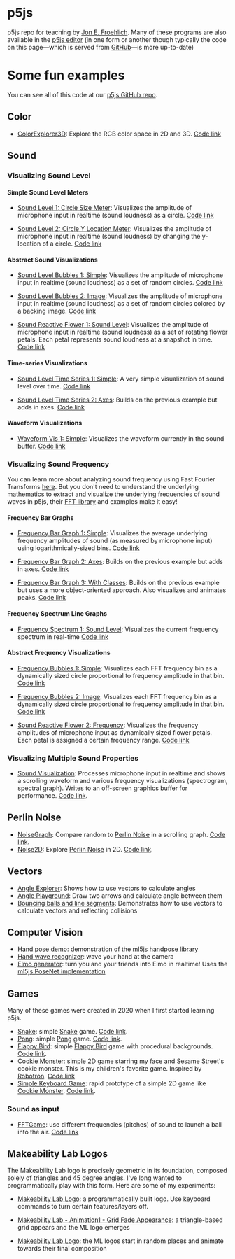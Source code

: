 # p5js
p5js repo for teaching by [Jon E. Froehlich](https://jonfroehlich.github.io/). Many of these programs are also available in the [p5js editor](https://editor.p5js.org/jonfroehlich/sketches) (in one form or another though typically the code on this page—which is served from [GitHub](https://github.com/makeabilitylab/p5js)—is more up-to-date)

# Some fun examples
You can see all of this code at our [p5js GitHub repo](https://github.com/makeabilitylab/p5js).

## Color

* [ColorExplorer3D](https://makeabilitylab.github.io/p5js/Color/ColorExplorer3D/): Explore the RGB color space in 2D and 3D. [Code link](https://github.com/makeabilitylab/p5js/tree/master/Color/ColorExplorer3D)

## Sound

### Visualizing Sound Level

#### Simple Sound Level Meters

* [Sound Level 1: Circle Size Meter](https://makeabilitylab.github.io/p5js/Sound/SoundLevel1-CircleSizeMeter): Visualizes the amplitude of microphone input in realtime (sound loudness) as a circle. [Code link](https://github.com/makeabilitylab/p5js/tree/master/Sound/SoundLevel1-CircleSizeMeter)

* [Sound Level 2: Circle Y Location Meter](https://makeabilitylab.github.io/p5js/Sound/SoundLevel2-CircleYLocationMeter): Visualizes the amplitude of microphone input in realtime (sound loudness) by changing the y-location of a circle. [Code link](https://github.com/makeabilitylab/p5js/tree/master/Sound/SoundLevel2-CircleYLocationMeter)

#### Abstract Sound Visualizations

* [Sound Level Bubbles 1: Simple](https://makeabilitylab.github.io/p5js/Sound/SoundLevelBubbles1-Simple): Visualizes the amplitude of microphone input in realtime (sound loudness) as a set of random circles. [Code link](https://github.com/makeabilitylab/p5js/tree/master/Sound/SoundLevelBubbles1-Simple)

* [Sound Level Bubbles 2: Image](https://makeabilitylab.github.io/p5js/Sound/SoundLevelBubbles2-Image): Visualizes the amplitude of microphone input in realtime (sound loudness) as a set of random circles colored by a backing image. [Code link](https://github.com/makeabilitylab/p5js/tree/master/Sound/SoundLevelBubbles2-Image)

* [Sound Reactive Flower 1: Sound Level](https://makeabilitylab.github.io/p5js/Sound/SoundReactiveFlower1-SoundLevel): Visualizes the amplitude of microphone input in realtime (sound loudness) as a set of rotating flower petals. Each petal represents sound loudness at a snapshot in time. [Code link](https://github.com/makeabilitylab/p5js/tree/master/Sound/SoundReactiveFlower1-SoundLevel)

#### Time-series Visualizations

* [Sound Level Time Series 1: Simple](https://makeabilitylab.github.io/p5js/Sound/SoundLevelTimesSeries1-Simple): A very simple visualization of sound level over time. [Code link](https://github.com/makeabilitylab/p5js/tree/master/Sound/SoundLevelTimesSeries1-Simple)

* [Sound Level Time Series 2: Axes](https://makeabilitylab.github.io/p5js/Sound/SoundLevelTimesSeries2-Axes): Builds on the previous example but adds in axes. [Code link](https://github.com/makeabilitylab/p5js/tree/master/Sound/SoundLevelTimesSeries2-Axes)

#### Waveform Visualizations

* [Waveform Vis 1: Simple](https://makeabilitylab.github.io/p5js/Sound/WaveformVis1-Simple): Visualizes the waveform currently in the sound buffer. [Code link](https://github.com/makeabilitylab/p5js/tree/master/Sound/WaveformVis1-Simple)

### Visualizing Sound Frequency

You can learn more about analyzing sound frequency using Fast Fourier Transforms [here](https://makeabilitylab.github.io/physcomp/signals/frequency-analysis.html). But you don't need to understand the underlying mathematics to extract and visualize the underlying frequencies of sound waves in p5js, their [FFT library](https://p5js.org/reference/#/p5.FFT) and examples make it easy!

#### Frequency Bar Graphs

* [Frequency Bar Graph 1: Simple](https://makeabilitylab.github.io/p5js/Sound/FrequencyBarGraph1-Simple): Visualizes the average underlying frequency amplitudes of sound (as measured by microphone input) using logarithmically-sized bins. [Code link](https://github.com/makeabilitylab/p5js/tree/master/Sound/FrequencyBarGraph1-Simple)

* [Frequency Bar Graph 2: Axes](https://makeabilitylab.github.io/p5js/Sound/FrequencyBarGraph2-Axes): Builds on the previous example but adds in axes. [Code link](https://github.com/makeabilitylab/p5js/tree/master/Sound/FrequencyBarGraph2-Axes)

* [Frequency Bar Graph 3: With Classes](https://makeabilitylab.github.io/p5js/Sound/FrequencyBarGraph3-WithClasses): Builds on the previous example but uses a more object-oriented approach. Also visualizes and animates peaks. [Code link](https://github.com/makeabilitylab/p5js/tree/master/Sound/FrequencyBarGraph3-WithClasses)

#### Frequency Spectrum Line Graphs

* [Frequency Spectrum 1: Sound Level](https://makeabilitylab.github.io/p5js/Sound/FrequencySpectrum1-SoundLevel): Visualizes the current frequency spectrum in real-time [Code link](https://github.com/makeabilitylab/p5js/tree/master/Sound/FrequencySpectrum1-SoundLevel)

#### Abstract Frequency Visualizations

* [Frequency Bubbles 1: Simple](https://makeabilitylab.github.io/p5js/Sound/FrequencyBubbles1-Simple): Visualizes each FFT frequency bin as a dynamically sized circle proportional to frequency amplitude in that bin. [Code link](https://github.com/makeabilitylab/p5js/tree/master/Sound/FrequencyBubbles1-Simple)

* [Frequency Bubbles 2: Image](https://makeabilitylab.github.io/p5js/Sound/FrequencyBubbles2-Image): Visualizes each FFT frequency bin as a dynamically sized circle proportional to frequency amplitude in that bin. [Code link](https://github.com/makeabilitylab/p5js/tree/master/Sound/FrequencyBubbles2-Image)

* [Sound Reactive Flower 2: Frequency](https://makeabilitylab.github.io/p5js/Sound/SoundReactiveFlower2-Frequency): Visualizes the frequency amplitudes of microphone input as dynamically sized flower petals. Each petal is assigned a certain frequency range. [Code link](https://github.com/makeabilitylab/p5js/tree/master/Sound/SoundReactiveFlower2-Frequency)

### Visualizing Multiple Sound Properties

* [Sound Visualization](https://makeabilitylab.github.io/p5js/Sound/SoundVis4-ImprovedPerformance/): Processes microphone input in realtime and shows a scrolling waveform and various frequency visualizations (spectrogram, spectral graph). Writes to an off-screen graphics buffer for performance. [Code link](https://github.com/makeabilitylab/p5js/tree/master/Sound/SoundVis4-ImprovedPerformance).

## Perlin Noise

* [NoiseGraph](https://makeabilitylab.github.io/p5js/PerlinNoise/NoiseGraph): Compare random to [Perlin Noise](https://en.wikipedia.org/wiki/Perlin_noise) in a scrolling graph. [Code link](https://github.com/makeabilitylab/p5js/tree/master/PerlinNoise/Noise2D).
* [Noise2D](https://makeabilitylab.github.io/p5js/PerlinNoise/Noise2D/): Explore [Perlin Noise](https://en.wikipedia.org/wiki/Perlin_noise) in 2D. [Code link](https://github.com/makeabilitylab/p5js/tree/master/PerlinNoise/NoiseGraph).

## Vectors

* [Angle Explorer](https://makeabilitylab.github.io/p5js/Vectors/AngleExplorer/): Shows how to use vectors to calculate angles
* [Angle Playground](https://makeabilitylab.github.io/p5js/Vectors/AnglePlayground/): Draw two arrows and calculate angle between them
* [Bouncing balls and line segments](https://makeabilitylab.github.io/p5js/Vectors/BouncingBallsAndLineSegmentsImproved/): Demonstrates how to use vectors to calculate vectors and reflecting collisions

## Computer Vision

* [Hand pose demo](https://makeabilitylab.github.io/p5js/ml5js/HandPose/HandPoseDemo/): demonstration of the [ml5js](https://ml5js.org/) [handpose library](https://learn.ml5js.org/#/reference/handpose)
* [Hand wave recognizer](https://makeabilitylab.github.io/p5js/ml5js/HandPose/HandWaveDetector/): wave your hand at the camera
* [Elmo generator](https://makeabilitylab.github.io/p5js/ml5js/PoseNet/ElmoGeneratorMultiperson/): turn you and your friends into Elmo in realtime! Uses the [ml5js PoseNet implementation](https://learn.ml5js.org/#/reference/posenet)

## Games

Many of these games were created in 2020 when I first started learning p5js.

* [Snake](https://makeabilitylab.github.io/p5js/Games/Snake/): simple [Snake](https://en.wikipedia.org/wiki/Snake) game. [Code link](https://github.com/makeabilitylab/p5js/tree/master/Games/Snake).
* [Pong](https://makeabilitylab.github.io/p5js/Games/Pong): simple [Pong](https://en.wikipedia.org/wiki/Pong) game. [Code link](https://github.com/makeabilitylab/p5js/tree/master/Games/Pong).
* [Flappy Bird](https://makeabilitylab.github.io/p5js/Games/FlappyBird2/): simple [Flappy Bird](https://en.wikipedia.org/wiki/Flappy_Bird) game with procedural backgrounds. [Code link](https://github.com/makeabilitylab/p5js/tree/master/Games/FlappyBird2).
* [Cookie Monster](https://makeabilitylab.github.io/p5js/Games/CookieMonster3/): simple 2D game starring my face and Sesame Street's cookie monster. This is my children's favorite game. Inspired by [Robotron](https://en.wikipedia.org/wiki/Robotron:_2084). [Code link](https://github.com/makeabilitylab/p5js/tree/master/Games/CookieMonster3)
* [Simple Keyboard Game](https://makeabilitylab.github.io/p5js/Games/SimpleKeyboardGame/): rapid prototype of a simple 2D game like [Cookie Monster](https://makeabilitylab.github.io/p5js/Games/CookieMonster3/). [Code link](https://github.com/makeabilitylab/p5js/tree/master/Games/SimpleKeyboardGame).

### Sound as input

* [FFTGame](https://makeabilitylab.github.io/p5js/Games/FFTGame/): use different frequencies (pitches) of sound to launch a ball into the air. [Code link](https://github.com/makeabilitylab/p5js/tree/master/Games/FFTGame)

## Makeability Lab Logos

The Makeability Lab logo is precisely geometric in its foundation, composed solely of triangles and 45 degree angles. I've long wanted to programmatically play with this form. Here are some of my experiments:

* [Makeability Lab Logo](https://makeabilitylab.github.io/p5js/Art/MakeabilityLabLogo): a programmatically built logo. Use keyboard commands to turn certain features/layers off.

* [Makeability Lab - Animation1 - Grid Fade Appearance](https://makeabilitylab.github.io/p5js/Art/MakeabilityLabAnimation1-GridFade): a triangle-based grid appears and the ML logo emerges

* [Makeability Lab Logo](https://makeabilitylab.github.io/p5js/Art/MakeabilityLabAnimation2-RandomMove): the ML logos start in random places and animate towards their final composition
